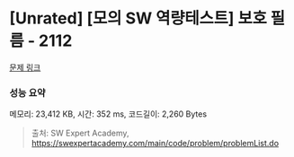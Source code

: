 # [Unrated] [모의 SW 역량테스트] 보호 필름 - 2112 

[문제 링크](https://swexpertacademy.com/main/code/problem/problemDetail.do?contestProbId=AV5V1SYKAaUDFAWu) 

### 성능 요약

메모리: 23,412 KB, 시간: 352 ms, 코드길이: 2,260 Bytes



> 출처: SW Expert Academy, https://swexpertacademy.com/main/code/problem/problemList.do